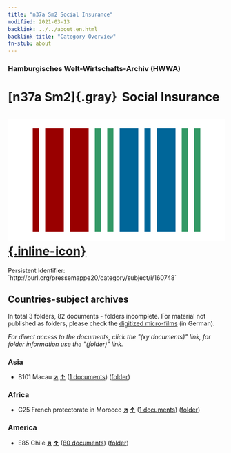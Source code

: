 ```yaml
---
title: "n37a Sm2 Social Insurance"
modified: 2021-03-13
backlink: ../../about.en.html
backlink-title: "Category Overview"
fn-stub: about
---
```


### Hamburgisches Welt-Wirtschafts-Archiv (HWWA)

# [n37a Sm2]{.gray}&#8201; Social Insurance &#160; [![Wikidata](/images/Wikidata-logo.svg "Wikidata"){.inline-icon}](http://www.wikidata.org/entity/Q104711297)

<div class="hint">Persistent Identifier: `http://purl.org/pressemappe20/category/subject/i/160748`</div>







## Countries-subject archives





In total 3 folders, 82 documents - folders incomplete.
For material not published as folders, please check the [digitized micro-films](/film/h1_sh.de.html) (in German).

_For direct access to the documents, click the "(xy documents)" link, for folder information use the "(folder)" link._



### Asia

- B101 Macau [**&nearr;**](../../../geo/i/141267/about.en.html "Macau (all folders)") [**&uarr;**](../../../geo/about.en.html#B101 "Country category system") (<a href="https://pm20.zbw.eu/iiifview/folder/sh/141267,160748" title="about: Macau : Social Insurance" target="_blank">1 documents</a>) ([folder](../../../../folder/sh/1412xx/141267/1607xx/160748/about.en.html))

### Africa

- C25 French protectorate in Morocco [**&nearr;**](../../../geo/i/141358/about.en.html "French protectorate in Morocco (all folders)") [**&uarr;**](../../../geo/about.en.html#C25 "Country category system") (<a href="https://pm20.zbw.eu/iiifview/folder/sh/141358,160748" title="about: French protectorate in Morocco : Social Insurance" target="_blank">1 documents</a>) ([folder](../../../../folder/sh/1413xx/141358/1607xx/160748/about.en.html))

### America

- E85 Chile [**&nearr;**](../../../geo/i/141691/about.en.html "Chile (all folders)") [**&uarr;**](../../../geo/about.en.html#E85 "Country category system") (<a href="https://pm20.zbw.eu/iiifview/folder/sh/141691,160748" title="about: Chile : Social Insurance" target="_blank">80 documents</a>) ([folder](../../../../folder/sh/1416xx/141691/1607xx/160748/about.en.html))








